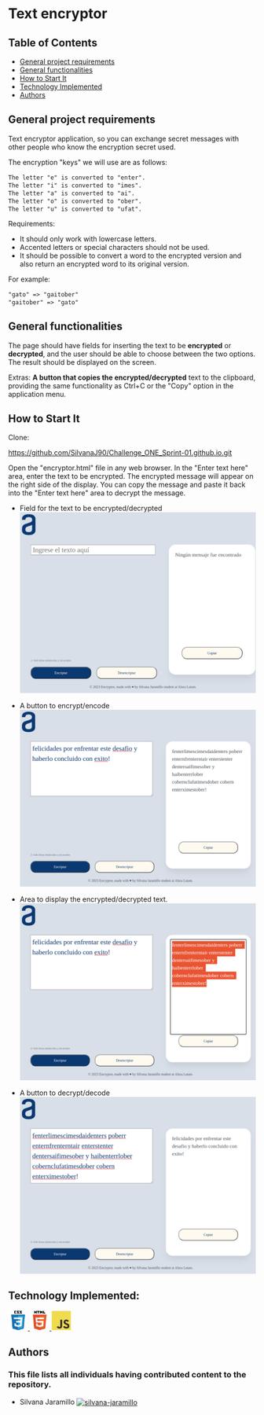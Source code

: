# Text encryptor

## Table of Contents

- [General project requirements](https://github.com/SilvanaJ90/Challenge_ONE_Sprint-01.github.io#general-project-requirements)
- [General functionalities](https://github.com/SilvanaJ90/Challenge_ONE_Sprint-01.github.io#general-functionalities)
- [How to Start It](https://github.com/SilvanaJ90/Challenge_ONE_Sprint-01.github.io#how-to-start-it)
- [Technology Implemented](https://github.com/SilvanaJ90/Challenge_ONE_Sprint-01.github.io#technology-implemented)
- [Authors](https://github.com/SilvanaJ90/Challenge_ONE_Sprint-01.github.io#authors)


## General project requirements

Text encryptor application, so you can exchange secret messages with other people who know the encryption secret used.

The encryption "keys" we will use are as follows:
```
The letter "e" is converted to "enter".
The letter "i" is converted to "imes".
The letter "a" is converted to "ai".
The letter "o" is converted to "ober".
The letter "u" is converted to "ufat".
```
Requirements:

- It should only work with lowercase letters.
- Accented letters or special characters should not be used.
- It should be possible to convert a word to the encrypted version and also return an encrypted word to its original version.

For example:
```
"gato" => "gaitober"
"gaitober" => "gato"
```

## General functionalities

The page should have fields for inserting the text to be **encrypted** or **decrypted**, and the user should be able to choose between the two options.
The result should be displayed on the screen.

Extras:
**A button that copies the encrypted/decrypted** text to the clipboard, providing the same functionality as Ctrl+C or the "Copy" option in the application menu.


## How to Start It
Clone:

https://github.com/SilvanaJ90/Challenge_ONE_Sprint-01.github.io.git

Open the "encryptor.html" file in any web browser. In the "Enter text here" area, enter the text to be encrypted. The encrypted message will appear on the right side of the display. You can copy the message and paste it back into the "Enter text here" area to decrypt the message.


- Field for the text to be encrypted/decrypted
![image](https://github.com/SilvanaJ90/Challenge_ONE_Sprint-01.github.io/blob/main/static/images/index.png)

- A button to encrypt/encode
![image](https://github.com/SilvanaJ90/Challenge_ONE_Sprint-01.github.io/blob/main/static/images/encrypted.png)

- Area to display the encrypted/decrypted text.
![image](https://github.com/SilvanaJ90/Challenge_ONE_Sprint-01.github.io/blob/main/static/images/copy.png)

- A button to decrypt/decode
![image](https://github.com/SilvanaJ90/Challenge_ONE_Sprint-01.github.io/blob/main/static/images/decrypted.png)



## Technology Implemented:
<p><a href="https://www.w3schools.com/css/" target="_blank" rel="noreferrer"> <img src="https://raw.githubusercontent.com/devicons/devicon/master/icons/css3/css3-original-wordmark.svg" alt="css3" width="40" height="40"/> </a> <a href="https://www.w3.org/html/" target="_blank" rel="noreferrer"> <img src="https://raw.githubusercontent.com/devicons/devicon/master/icons/html5/html5-original-wordmark.svg" alt="html5" width="40" height="40"/> </a> <a href="https://developer.mozilla.org/en-US/docs/Web/JavaScript" target="_blank" rel="noreferrer"> <img src="https://raw.githubusercontent.com/devicons/devicon/master/icons/javascript/javascript-original.svg" alt="javascript" width="40" height="40"/> </a> </p>



## Authors
### This file lists all individuals having contributed content to the repository.
- Silvana Jaramillo
 <a href="https://linkedin.com/in/silvana-jaramillo" target="blank"><img align="center" src="https://raw.githubusercontent.com/rahuldkjain/github-profile-readme-generator/master/src/images/icons/Social/linked-in-alt.svg" alt="silvana-jaramillo" height="30" width="40" /></a>
